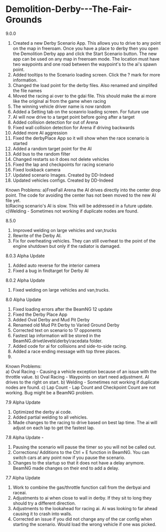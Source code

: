 # Demolition-Derby---The-Fair-Grounds

9.0.0
1) Created a new Derby Scenario App.  This allows you to drive to any point on the map in freeroam.  Once you have a place to derby then you open the Demolition Derby app and click the Start Scenario button.  The new app can be used on any map in freeroam mode.  The location must have two waypoints and one road between the waypoint's to the ai's spawn point.  
2) Added tooltips to the Scenario loading screen. Click the ? mark for more information.
3) Changed the load point for the derby files. Also renamed and simplifed the file names
4) Moved the racing ai over to the gdai file.  This should make the ai more like the original ai from the game when racing
5) The winning vehicle driver name is now random
6) Added a Setting tab on the sceanrio loading screen.  For future use
7) AI will now drive to a target point before going after a target
8) Added collision detection for out of Arena
9) Fixed wall collision detection for Arena if driving backwards
10) Added more AI aggression
11) Fixed the derbyPlace App so it will show when the race scenario is started
12) Added a random target point for the AI
13) Add bus to the random filter
14) Changed restarts so it does not delete vehicles
15) Fixed the lap and checkpoints for racing scenario
16) Fixed lookback camera
17) Updated scenario Images.  Created by DD-Indeed
18) Updated vehicles configs.  Created by DD-Indeed


Known Problems: 
 a)FreeFall Arena the AI drives directly into the center drop point.  The code for avoiding the center has not been moved to the new AI file yet.  
 b)Racing scenario's AI is slow.  This will be addressed in a future update. 
 c)Welding - Sometimes not working if duplicate nodes are found.
 

8.5.0
1) Improved welding on large vehicles and van,trucks
2) Rewrite of the Derby AI.
3) Fix for overheating vehicles. They can still overheat to the point of the engine shutdown but only if the radiator is damaged.

8.0.3 Alpha Update
1) Added auto reverse for the interior camera
2) Fixed a bug in findtarget for Derby AI

8.0.2 Alpha Update
1) Fixed welding on large vehicles and van,trucks.

8.0 Alpha Update
1) Fixed loading errors after the BeamNG 12 update
2) Fixed the Derby Place App 
3) Added Oval Derby and Mud Pit Derby
4) Renamed old Mud Pit Derby to Varied Ground Derby
5) Corrected text on scenario to 17 opponents
6) Fastest lap information will be stored in the BeamNG.drive\levels\derby\racedata folder. 
7) Added code for ai for collisions and side-to-side racing. 
8) Added a race ending message with top three places. 
9)  
 Known Problems:  
  a) Oval Racing - Causing a vehicle exception because of an issue with the throttle value. 
  b) Oval Racing - Waypoints on start need adjustment.  AI drives to the right on start. 
  b) Welding - Sometimes not working if duplicate nodes are found.
  c) Lap Count - Lap Count and Checkpoint Count are not working.  Bug might be a BeamNG problem.

7.9 Alpha Update 
1) Optimized the derby ai code.  
2) Added partial welding to all vehicles.
3) Made changes to the racing to drive based on best lap time.  The ai will adjust on each lap to get the fastest lap.

7.8 Alpha Update  - 
1) Pausing the scenario will pause the timer so you will not be called out.
2) Corrections/ Additions to the Ctrl + E function in BeamNG.   You can switch cars at any point now if you pause the scenario.
3) Changes to the startup so that it does not have a delay anymore.  BeamNG made changes on their end to add a delay. 

7.7 Alpha Update 
1) Work to combine the gas/throttle function call from the derbyai and raceai.
2) Adjustments to ai when close to wall in derby. If they sit to long they should try a different direction.
3) Adjustments to the lookahead for racing ai. Ai was looking to far ahead causing it to crash into walls. 
4) Corrected an issue if you did not change any of the car config when starting the scenario.  Would load the wrong vehicle if one was picked. 



